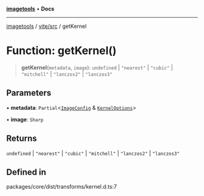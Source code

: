 [**imagetools**](../../../README.md) • **Docs**

***

[imagetools](../../../modules.md) / [vite/src](../README.md) / getKernel

# Function: getKernel()

> **getKernel**(`metadata`, `image`): `undefined` \| `"nearest"` \| `"cubic"` \| `"mitchell"` \| `"lanczos2"` \| `"lanczos3"`

## Parameters

• **metadata**: `Partial`\<[`ImageConfig`](../type-aliases/ImageConfig.md) & [`KernelOptions`](../interfaces/KernelOptions.md)\>

• **image**: `Sharp`

## Returns

`undefined` \| `"nearest"` \| `"cubic"` \| `"mitchell"` \| `"lanczos2"` \| `"lanczos3"`

## Defined in

packages/core/dist/transforms/kernel.d.ts:7
